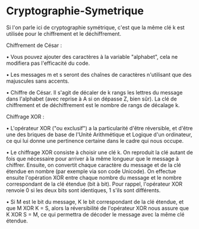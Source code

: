 # Cryptographie-Symetrique
Si l'on parle ici de cryptographie symétrique, c'est que la même clé k est utilisée pour le chiffrement et le déchiffrement.

Chiffrement de César :

• Vous pouvez ajouter des caractères à la variable "alphabet", cela ne modifiera pas l'efficacité du code.

• Les messages m et s seront des chaînes de caractères n'utilisant que des majuscules sans accents.

• Chiffre de César. Il s'agit de décaler de k rangs les lettres du message dans l'alphabet (avec reprise à A si on dépasse Z, bien sûr). La clé de chiffrement et de déchiffrement est le nombre de rangs de décalage k.

Chiffrage XOR :

• L'opérateur XOR ("ou exclusif") a la particularité d'être réversible, et d'être une des briques de base de l'Unité Arithmétique et Logique d'un ordinateur, ce qui lui donne une pertinence certaine dans le cadre qui nous occupe.

• Le chiffrage XOR consiste à choisir une clé k. On reproduit la clé autant de fois que nécessaire pour arriver à la même longueur que le message à chiffrer. Ensuite, on convertit chaque caractère du message et de la clé étendue en nombre (par exemple via son code Unicode). On effectue ensuite l'opération XOR entre chaque nombre du message et le nombre correspondant de la clé étendue (bit à bit). Pour rappel, l'opérateur XOR renvoie 0 si les deux bits sont identiques, 1 s'ils sont différents.

• Si M est le bit du message, K le bit correspondant de la clé étendue, et que M XOR K = S, alors la réversibilité de l'opérateur XOR nous assure que K XOR S = M, ce qui permettra de décoder le message avec la même clé étendue.
